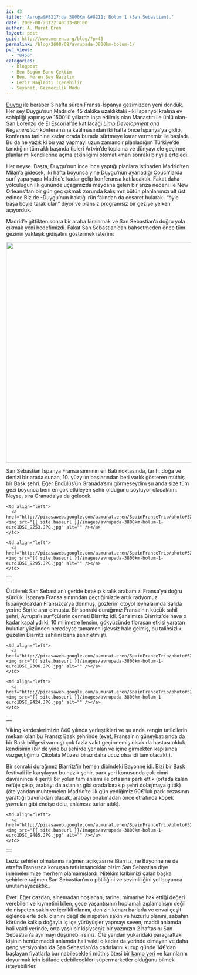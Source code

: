 ```yaml
---
id: 43
title: 'Avrupa&#8217;da 3800Km &#8211; Bölüm 1 (San Sebastian).'
date: 2008-08-23T22:40:33+00:00
author: A. Murat Eren
layout: post
guid: http://www.meren.org/blog/?p=43
permalink: /blog/2008/08/avrupada-3800km-bolum-1/
pvc_views:
  - "8456"
categories:
  - blogpost
  - Ben Bugün Bunu Çektim
  - Ben, Meren Bey Nasılım
  - Leziz Bağlantı İçerebilir
  - Seyahat, Gezmecilik Modu
---
```

[Duygu](http://www.biyolokum.com) ile beraber 3 hafta süren Fransa-İspanya gezimizden yeni döndük. Her şey Duygu&#8217;nun Madrid&#8217;e 45 dakika uzaklıktaki -iki İspanyol kralına ev sahipliği yapmış ve 1500&#8217;lü yıllarda inşa edilmiş olan Manastırı ile ünlü olan- San Lorenzo de El Escorial&#8217;de katılacağı _Limb Development and Regeneration_ konferansına katılmasından iki hafta önce İspanya&#8217;ya gidip, konferans tarihine kadar orada burada sürtmeye karar vermemiz ile başladı. Bu da ne yazık ki bu yaz yapmayı uzun zamandır planladığım Türkiye&#8217;de tanıdığım tüm aklı başında tipleri Artvin&#8217;de toplama ve dünyayı ele geçirme planlarımı kendilerine açma etkinliğimi otomatikman sonraki bir yıla erteledi.

Her neyse. Başta, Duygu&#8217;nun ince ince yaptığı planlara istinaden Madrid&#8217;ten Milan&#8217;a gidecek, iki hafta boyunca yine Duygu&#8217;nun ayarladığı [Couch](http://www.couchsurfing.com/ "Bu da hala haberi olmayanlara bir kıyağım olsun..")&#8216;larda surf yapa yapa Madrid&#8217;e kadar gelip konferansa katılacaktık. Fakat daha yolculuğun ilk gününde uçağımızda meydana gelen bir arıza nedeni ile New Orleans&#8217;tan bir gün geç çıkmak zorunda kalışımız bütün planlarımızı alt üst edince Biz de -Duygu&#8217;nun baktığı rün falından da cesaret bularak- &#8220;öyle başa böyle tarak ulan&#8221; diyor ve plansız programsız bir geziye yelken açıyorduk.

Madrid&#8217;e gittikten sonra bir araba kiralamak ve San Sebastian&#8217;a doğru yola çıkmak yeni hedefimizdi. Fakat San Sebastian&#8217;dan bahsetmeden önce tüm gezinin yaklaşık gidişatını göstermek isterim:

<p style="text-align: center;">
  <img class="aligncenter" title="Madrid, San Sebastian, Biarritz, Bayonne, Toulouse, Avignon, Montpellier, Barcelona, Valencia, Granada, Cadiz, Cordoba, San Lorenzo de El Escorial, Toledo, Madrid." src="{{ site.baseurl }}/images/avrupada-3800km-bolum-1-route.png" alt="" width="600" />
</p>

<p style="text-align: left;">
  San Sebastian İspanya Fransa sınırının en Batı noktasında, tarih, doğa ve denizi bir arada sunan, 10. yüzyılın başlarından beri varlık gösteren müthiş bir Bask şehri. Eğer Endülüs&#8217;ün Granada&#8217;sını görmeseydim şu anda size tüm gezi boyunca beni en çok etkileyen şehir olduğunu söylüyor olacaktım. Neyse, sıra Granada&#8217;ya da gelecek.
</p>

<table border="0" width="100%">
  <tr>
    <td align="right">
      <a href="http://picasaweb.google.com/a.murat.eren/SpainFranceTrip/photo#5236711615516959970"><img src="{{ site.baseurl }}/images/avrupada-3800km-bolum-1-euro1DSC_9137.JPG.jpg" alt="" /></a>
    </td>
    
    <td align="left">
      <a href="http://picasaweb.google.com/a.murat.eren/SpainFranceTrip/photo#5236711681815676690"><img src="{{ site.baseurl }}/images/avrupada-3800km-bolum-1-euro1DSC_9253.JPG.jpg" alt="" /></a>
    </td>
  </tr>
  
  <tr>
    <td align="right">
      <a href="http://picasaweb.google.com/a.murat.eren/SpainFranceTrip/photo#5236711767415394226"><img src="{{ site.baseurl }}/images/avrupada-3800km-bolum-1-euro1DSC_9367.JPG.jpg" alt="" /></a>
    </td>
    
    <td align="left">
      <a href="http://picasaweb.google.com/a.murat.eren/SpainFranceTrip/photo#5236711706032462818"><img src="{{ site.baseurl }}/images/avrupada-3800km-bolum-1-euro1DSC_9295.JPG.jpg" alt="" /></a>
    </td>
  </tr>
</table>

<p style="text-align: left;">
  Üzülerek San Sebastian&#8217;ı geride bırakıp kiralık arabamızı Fransa&#8217;ya doğru sürdük. İspanya Fransa sınırından geçtiğimizde artık radyomuz İspanyolca&#8217;dan Fransızca&#8217;ya dönmüş, gözlerim otoyol levhalarında Salida yerine Sortie arar olmuştu. Bir sonraki durağımız Fransa&#8217;nın küçük sahil şehri, Avrupa&#8217;lı surf&#8217;çülerin cenneti Biarritz idi. Şansımıza Biarritz&#8217;de hava o kadar kapalıydı ki, 10 milimetre lensim, gökyüzünde florasan etkisi yaratan bulutlar yüzünden neredeyse tamamen işlevsiz hale gelmiş, bu talihsizlik güzelim Biarritz sahilini bana zehir etmişti.
</p>

<table border="0" width="100%">
  <tr>
    <td align="right">
      <a href="http://picasaweb.google.com/a.murat.eren/SpainFranceTrip/photo#5236711790507759618"><img src="{{ site.baseurl }}/images/avrupada-3800km-bolum-1-euro1DSC_9380.JPG.jpg" alt="" /></a>
    </td>
    
    <td align="left">
      <a href="http://picasaweb.google.com/a.murat.eren/SpainFranceTrip/photo#5236711797404246818"><img src="{{ site.baseurl }}/images/avrupada-3800km-bolum-1-euro1DSC_9386.JPG.jpg" alt="" /></a>
    </td>
  </tr>
  
  <tr>
    <td align="right">
      <a href="http://picasaweb.google.com/a.murat.eren/SpainFranceTrip/photo#5236711821184695346"><img src="{{ site.baseurl }}/images/avrupada-3800km-bolum-1-euro1DSC_9407.JPG.jpg" alt="" /></a>
    </td>
    
    <td align="left">
      <a href="http://picasaweb.google.com/a.murat.eren/SpainFranceTrip/photo#5236711834476838978"><img src="{{ site.baseurl }}/images/avrupada-3800km-bolum-1-euro1DSC_9424.JPG.jpg" alt="" /></a>
    </td>
  </tr>
</table>

<p style="text-align: left;">
  Viking kardeşlerimizin 840 yılında yerleştikleri ve şu anda zengin tatilcilerin mekanı olan bu Fransız Bask şehrinde (evet, Fransa&#8217;nın güneybatısında da bir Bask bölgesi varmış) çok fazla vakit geçirmemiş olsak da hastası olduk kendisinin (bir de yine bu şehirde yer alan ve içine girmekten kapısında vazgeçtiğimiz Çikolata Müzesi biraz daha ucuz olsa idi tam olacaktı).
</p>

<p style="text-align: left;">
  Bir sonraki durağımız Biarritz&#8217;in hemen dibindeki Bayonne idi. Bizi bir Bask festivali ile karşılayan bu nazik şehir, park yeri konusunda çok cimri davranınca 4 şeritli bir yolun tam anlamı ile ortasına park ettik (ortada kalan refüje çıkıp, arabayı da aslanlar gibi orada bırakıp şehri dolaşmaya gittik) (öte yandan muhtemelen Madrid&#8217;te ilk gün yediğimiz 90€&#8217;luk park cezasının yarattığı travmadan olacak, arabayı bırakmadan önce etrafında köpek yavruları gibi endişe dolu, anlamsız turlar attık).
</p>

<table border="0" width="100%">
  <tr>
    <td align="right">
      <a href="http://picasaweb.google.com/a.murat.eren/SpainFranceTrip/photo#5236711859629318002"><img src="{{ site.baseurl }}/images/avrupada-3800km-bolum-1-euro1DSC_9450.JPG.jpg" alt="" /></a>
    </td>
    
    <td align="left">
      <a href="http://picasaweb.google.com/a.murat.eren/SpainFranceTrip/photo#5236711897031143730"><img src="{{ site.baseurl }}/images/avrupada-3800km-bolum-1-euro1DSC_9485.JPG.jpg" alt="" /></a>
    </td>
  </tr>
</table>

<p style="text-align: left;">
  Leziz şehirler olmalarına rağmen açıkçası ne Biarritz, ne Bayonne ne de etrafta Fransızca konuşan tatlı insancıklar bizim San Sebastian diye inlemelerimize merhem olamamışlardı. Nitekim kalbimizi çalan başka şehirlere rağmen San Sebastian&#8217;ın o pötiliğini ve sevimliliğini yol boyunca unutamayacaktık..
</p>

<p style="text-align: left;">
  Evet. Eğer cazdan, sinemadan hoşlanan, tarihe, mimariye hak ettiği değeri verebilen ve kıymetini bilen, gece yaşantısının hoplamalı zıplamalısını değil de nispeten sakin ve içerikli olanını, denizin kenarı barlarla ve envai çeşit eğlencelerle dolu olanını değil de nispeten sakin ve huzurlu olanını, sabahın köründe kalkıp doğayla iç içe yürüyüşler yapmayı seven, maddi anlamda hali vakti yerinde, orta yaşlı bir kişiyseniz bir yazınızın 2 haftasını San Sebastian&#8217;a ayırmayı düşünebilirsiniz. Öte yandan yukarıdaki paragraftaki kişinin henüz maddi anlamda hali vakti o kadar da yerinde olmayan ve daha genç versiyonları da San Sebastian&#8217;da çadırlarını kurup günde 14€&#8217;dan başlayan fiyatlarla barınabilecekleri müthiş ötesi bir <a title="Test edildi, onaylandı." href="http://www.campingigueldo.com/en/main.php">kamp yeri</a> ve karınlarını doyurmak için istifade edebilecekleri süpermarketler olduğunu bilmek isteyebilirler.
</p>

